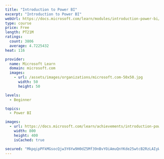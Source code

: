 ```yaml
---
title: "Introduction to Power BI"
excerpt: "Introduction to Power BI"
webUrl: https://docs.microsoft.com/learn/modules/introduction-power-bi/
type: course
price: Free
length: PT21M
ratings:
  count: 3806
  average: 4.7225432
heat: 116

provider:
  name: Microsoft Learn
  domain: microsoft.com
  images:
    - url: /assets/images/organizations/microsoft.com-50x50.jpg
      width: 50
      height: 50

levels:
  - Beginner

topics:
  - Power BI

images:
  - url: https://docs.microsoft.com/learn/achievements/introduction-power-bi-social.png
    width: 800
    height: 400
    isCached: true

secured: "MkpqipPFkMGsocQjw3Y6Yw9H0dZ5Mf39nBvYOiAmuQnYKde25wtcB2RzLAIyWxsM8DbMxHTeuKYjl6bZKYtuPww1d90ZrSR1ejRKlWL1doTc96NVmFIWycs2z6tRiL+ivpSh84xWeGMmEx4kiebWyYEI/r1o7lTB1lHiGVfyMZuHb8S/HyiCXwXaX1ItMekpin0/oBoDJa0ryhVWN+0tBftvDE0I5y/iO/VWldlLEXWWf/Dl2gYRFH6BNInXXBOsZDzfHZRf2LC+KLqg7fcakzP4ARxOyE80gGfjOuqqVT6Hk1p3W1y5UsYMNPjFId49Y9vp1+7gVwzW4bQPZhbAWexq/Vd8to7j3kiAJrfsgv7r63FAr34vlGa1PGqjIrkdxpl/KSuZ+Rjr7wmzOZr3P6QMpTZdgk1SOEDWdYIhXX4=;X2FyDDkkXbndWtg7dsBn8w=="
---
```


